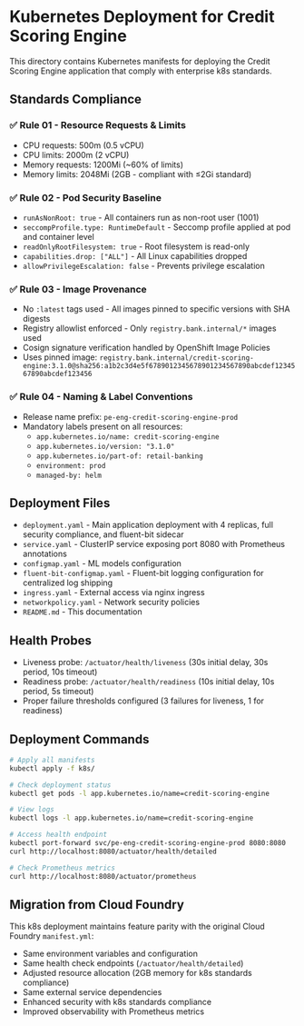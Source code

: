 # Kubernetes Deployment for Credit Scoring Engine

This directory contains Kubernetes manifests for deploying the Credit Scoring Engine application that comply with enterprise k8s standards.

## Standards Compliance

### ✅ Rule 01 - Resource Requests & Limits
- CPU requests: 500m (0.5 vCPU)
- CPU limits: 2000m (2 vCPU) 
- Memory requests: 1200Mi (~60% of limits)
- Memory limits: 2048Mi (2GB - compliant with ≤2Gi standard)

### ✅ Rule 02 - Pod Security Baseline
- `runAsNonRoot: true` - All containers run as non-root user (1001)
- `seccompProfile.type: RuntimeDefault` - Seccomp profile applied at pod and container level
- `readOnlyRootFilesystem: true` - Root filesystem is read-only
- `capabilities.drop: ["ALL"]` - All Linux capabilities dropped
- `allowPrivilegeEscalation: false` - Prevents privilege escalation

### ✅ Rule 03 - Image Provenance
- No `:latest` tags used - All images pinned to specific versions with SHA digests
- Registry allowlist enforced - Only `registry.bank.internal/*` images used
- Cosign signature verification handled by OpenShift Image Policies
- Uses pinned image: `registry.bank.internal/credit-scoring-engine:3.1.0@sha256:a1b2c3d4e5f6789012345678901234567890abcdef1234567890abcdef123456`

### ✅ Rule 04 - Naming & Label Conventions
- Release name prefix: `pe-eng-credit-scoring-engine-prod`
- Mandatory labels present on all resources:
  - `app.kubernetes.io/name: credit-scoring-engine`
  - `app.kubernetes.io/version: "3.1.0"`
  - `app.kubernetes.io/part-of: retail-banking`
  - `environment: prod`
  - `managed-by: helm`

## Deployment Files

- `deployment.yaml` - Main application deployment with 4 replicas, full security compliance, and fluent-bit sidecar
- `service.yaml` - ClusterIP service exposing port 8080 with Prometheus annotations
- `configmap.yaml` - ML models configuration
- `fluent-bit-configmap.yaml` - Fluent-bit logging configuration for centralized log shipping
- `ingress.yaml` - External access via nginx ingress
- `networkpolicy.yaml` - Network security policies
- `README.md` - This documentation

## Health Probes

- Liveness probe: `/actuator/health/liveness` (30s initial delay, 30s period, 10s timeout)
- Readiness probe: `/actuator/health/readiness` (10s initial delay, 10s period, 5s timeout)
- Proper failure thresholds configured (3 failures for liveness, 1 for readiness)

## Deployment Commands

```bash
# Apply all manifests
kubectl apply -f k8s/

# Check deployment status
kubectl get pods -l app.kubernetes.io/name=credit-scoring-engine

# View logs
kubectl logs -l app.kubernetes.io/name=credit-scoring-engine

# Access health endpoint
kubectl port-forward svc/pe-eng-credit-scoring-engine-prod 8080:8080
curl http://localhost:8080/actuator/health/detailed

# Check Prometheus metrics
curl http://localhost:8080/actuator/prometheus
```

## Migration from Cloud Foundry

This k8s deployment maintains feature parity with the original Cloud Foundry `manifest.yml`:
- Same environment variables and configuration
- Same health check endpoints (`/actuator/health/detailed`)
- Adjusted resource allocation (2GB memory for k8s standards compliance)
- Same external service dependencies
- Enhanced security with k8s standards compliance
- Improved observability with Prometheus metrics
